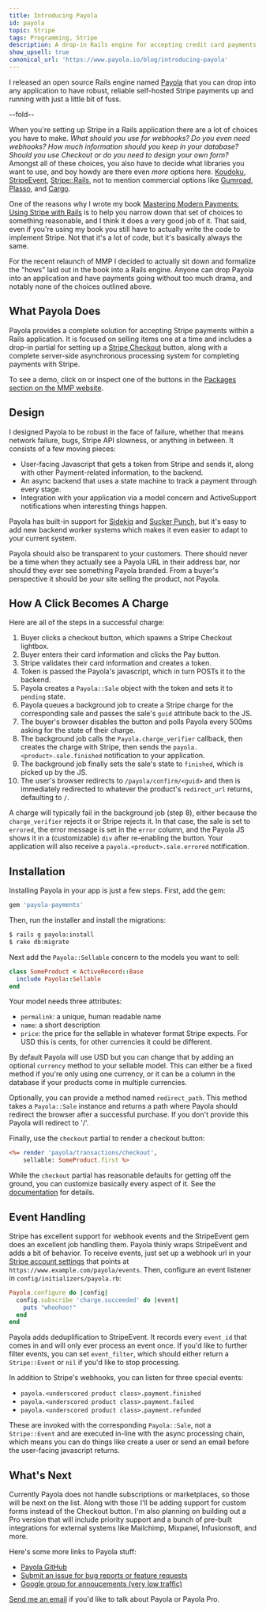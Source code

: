 ```yaml
---
title: Introducing Payola
id: payola
topic: Stripe
tags: Programming, Stripe
description: A drop-in Rails engine for accepting credit card payments with Stripe
show_upsell: true
canonical_url: 'https://www.payola.io/blog/introducing-payola'
---
```


I released an open source Rails engine named [Payola](http://www.payola.io) that you can drop into any application to have robust, reliable self-hosted Stripe payments up and running with just a little bit of fuss.

--fold--

When you're setting up Stripe in a Rails application there are a lot of choices you have to make. *What should you use for webhooks? Do you even need webhooks? How much information should you keep in your database? Should you use Checkout or do you need to design your own form?* Amongst all of these choices, you also have to decide what libraries you want to use, and boy howdy are there even *more* options here. [Koudoku](http://koudoku.org), [StripeEvent](https://github.com/integrallis/stripe_event), [Stripe::Rails](https://github.com/thefrontside/stripe-rails), not to mention commercial options like [Gumroad](https://gumroad.com), [Plasso](https://plasso.co), and [Cargo](http://cargocollective.com).

One of the reasons why I wrote my book [Mastering Modern Payments: Using Stripe with Rails](https://www.masteringmodernpayments.com) is to help you narrow down that set of choices to something reasonable, and I think it does a very good job of it. That said, even if you're using my book you still have to actually write the code to implement Stripe. Not that it's a lot of code, but it's basically always the same.

For the recent relaunch of MMP I decided to actually sit down and formalize the "hows" laid out in the book into a Rails engine. Anyone can drop Payola into an application and have payments going without too much drama, and notably none of the choices outlined above.

## What Payola Does

Payola provides a complete solution for accepting Stripe payments within a Rails application. It is focused on selling items one at a time and includes a drop-in partial for setting up a [Stripe Checkout](https://stripe.com/checkout) button, along with a complete server-side asynchronous processing system for completing payments with Stripe.

To see a demo, click on or inspect one of the buttons in the [Packages section on the MMP website](https://www.masteringmodernpayments.com).

## Design

I designed Payola to be robust in the face of failure, whether that means network failure, bugs, Stripe API slowness, or anything in between. It consists of a few moving pieces:

* User-facing Javascript that gets a token from Stripe and sends it, along with other Payment-related information, to the backend.
* An async backend that uses a state machine to track a payment through every stage.
* Integration with your application via a model concern and ActiveSupport notifications when interesting things happen.

Payola has built-in support for [Sidekiq](https://sidekiq.org) and [Sucker Punch](https://github.com/brandonhilkert/sucker_punch), but it's easy to add new backend worker systems which makes it even easier to adapt to your current system.

Payola should also be transparent to your customers. There should never be a time when they actually see a Payola URL in their address bar, nor should they ever see something Payola branded. From a buyer's perspective it should be *your* site selling the product, not Payola.

## How A Click Becomes A Charge

Here are all of the steps in a successful charge:

1. Buyer clicks a checkout button, which spawns a Stripe Checkout lightbox.
2. Buyer enters their card information and clicks the Pay button.
3. Stripe validates their card information and creates a token.
4. Token is passed the Payola's javascript, which in turn POSTs it to the backend.
5. Payola creates a `Payola::Sale` object with the token and sets it to `pending` state.
6. Payola queues a background job to create a Stripe charge for the corresponding sale and passes the sale's `guid` attribute back to the JS.
7. The buyer's browser disables the button and polls Payola every 500ms asking for the state of their charge.
8. The background job calls the `Payola.charge_verifier` callback, then creates the charge with Stripe, then sends the `payola.<product>.sale.finished` notification to your application.
9. The background job finally sets the sale's state to `finished`, which is picked up by the JS.
10. The user's browser redirects to `/payola/confirm/<guid>` and then is immediately redirected to whatever the product's `redirect_url` returns, defaulting to `/`.

A charge will typically fail in the background job (step 8), either because the `charge_verifier` rejects it or Stripe rejects it. In that case, the sale is set to `errored`, the error message is set in the `error` column, and the Payola JS shows it in a (customizable) `div` after re-enabling the button. Your application will also receive a `payola.<product>.sale.errored` notification.

## Installation

Installing Payola in your app is just a few steps. First, add the gem:

```ruby
gem 'payola-payments'
```

Then, run the installer and install the migrations:

```bash
$ rails g payola:install
$ rake db:migrate
```

Next add the `Payola::Sellable` concern to the models you want to sell:

```ruby
class SomeProduct < ActiveRecord::Base
  include Payola::Sellable
end
```

Your model needs three attributes:

* `permalink`: a unique, human readable name
* `name`: a short description
* `price`: the price for the sellable in whatever format Stripe expects. For USD this is cents, for other currencies it could be different.

By default Payola will use USD but you can change that by adding an optional `currency` method to your sellable model. This can either be a fixed method if you're only using one currency, or it can be a column in the database if your products come in multiple currencies.

Optionally, you can provide a method named `redirect_path`. This method takes a `Payola::Sale` instance and returns a path where Payola should redirect the browser after a successful purchase. If you don't provide this Payola will redirect to '/'.

Finally, use the `checkout` partial to render a checkout button:

```rhtml
<%= render 'payola/transactions/checkout',
    sellable: SomeProduct.first %>
```

While the `checkout` partial has reasonable defaults for getting off the ground, you can customize basically every aspect of it. See the [documentation](https://github.com/peterkeen/payola#checkout-button) for details.

## Event Handling

Stripe has excellent support for webhook events and the StripeEvent gem does an excellent job handling them. Payola thinly wraps StripeEvent and adds a bit of behavior. To receive events, just set up a webhook url in your [Stripe account settings](https://dashboard.stripe.com/account/webhooks) that points at `https://www.example.com/payola/events`. Then, configure an event listener in `config/initializers/payola.rb`:

```ruby
Payola.configure do |config|
  config.subscribe 'charge.succeeded' do |event|
    puts "whoohoo!"
  end
end
```

Payola adds deduplification to StripeEvent. It records every `event_id` that comes in and will only ever process an event once. If you'd like to further filter events, you can set `event_filter`, which should either return a `Stripe::Event` or `nil` if you'd like to stop processing.

In addition to Stripe's webhooks, you can listen for three special events:

* `payola.<underscored product class>.payment.finished`
* `payola.<underscored product class>.payment.failed`
* `payola.<underscored product class>.payment.refunded`

These are invoked with the corresponding `Payola::Sale`, not a `Stripe::Event` and are executed in-line with the async processing chain, which means you can do things like create a user or send an email before the user-facing javascript returns.

## What's Next

Currently Payola does not handle subscriptions or marketplaces, so those will be next on the list. Along with those I'll be adding support for custom forms instead of the Checkout button. I'm also planning on building out a Pro version that will include priority support and a bunch of pre-built integrations for external systems like Mailchimp, Mixpanel, Infusionsoft, and more.

Here's some more links to Payola stuff:

* [Payola GitHub](https://github.com/peterkeen/payola)
* [Submit an issue for bug reports or feature requests](https://github.com/peterkeen/payola/issues)
* [Google group for annoucements (very low traffic)](https://groups.google.com/forum/#!forum/payola-payments)

[Send me an email](mailto:hi@petekeen.net?subject=Payola) if you'd like to talk about Payola or Payola Pro.
